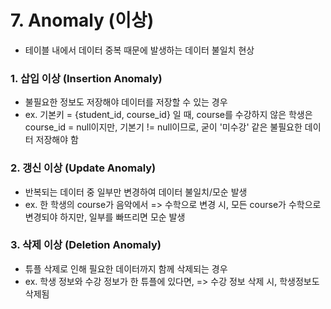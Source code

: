 # 7. Anomaly (이상)

* 테이블 내에서 데이터 중복 때문에 발생하는 데이터 불일치 현상



### 1. 삽입 이상 (Insertion Anomaly)

* 불필요한 정보도 저장해야 데이터를 저장할 수 있는 경우
* ex. 기본키 = {student_id, course_id} 일 때,
  course를 수강하지 않은 학생은 course_id = null이지만, 
  기본기 != null이므로, 굳이 '미수강' 같은 불필요한 데이터 저장해야 함



### 2. 갱신 이상 (Update Anomaly)

* 반복되는 데이터 중 일부만 변경하여 데이터 불일치/모순 발생
* ex. 한 학생의 course가 음악에서 => 수학으로 변경 시,
  모든 course가 수학으로 변경되야 하지만, 일부를 빠뜨리면 모순 발생



### 3. 삭제 이상 (Deletion Anomaly)

* 튜플 삭제로 인해 필요한 데이터까지 함께 삭제되는 경우
* ex. 학생 정보와 수강 정보가 한 튜플에 있다면, => 수강 정보 삭제 시, 학생정보도 삭제됨